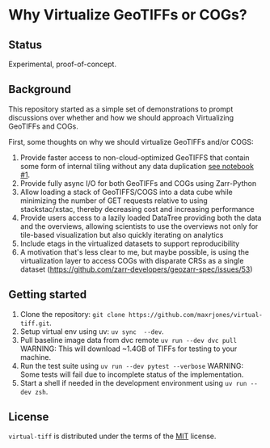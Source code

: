 # Why Virtualize GeoTIFFs or COGs?

## Status

Experimental, proof-of-concept.

## Background

This repository started as a simple set of demonstrations to prompt discussions over whether and how we should approach Virtualizing GeoTIFFs and COGs.

First, some thoughts on why we should virtualize GeoTIFFs and/or COGS:

1. Provide faster access to non-cloud-optimized GeoTIFFS that contain some form of internal tiling without any data duplication [see notebook #1](demos/01_faster_loading_3.0.ipynb).
2. Provide fully async I/O for both GeoTIFFs and COGs using Zarr-Python
3. Allow loading a stack of GeoTIFFS/COGS into a data cube while minimizing the number of GET requests relative to using stackstac/xstac, thereby decreasing cost and increasing performance
4. Provide users access to a lazily loaded DataTree providing both the data and the overviews, allowing scientists to use the overviews not only for tile-based visualization but also quickly iterating on analytics
5. Include etags in the virtualized datasets to support reproducibility
6. A motivation that's less clear to me, but maybe possible, is using the virtualization layer to access COGs with disparate CRSs as a single dataset (https://github.com/zarr-developers/geozarr-spec/issues/53)

## Getting started

1. Clone the repository: `git clone https://github.com/maxrjones/virtual-tiff.git`.
2. Setup virtual env using uv: `uv sync  --dev`.
3. Pull baseline image data from dvc remote `uv run --dev dvc pull` WARNING: This will download ~1.4GB of TIFFs for testing to your machine.
4. Run the test suite using `uv run --dev pytest --verbose` WARNING: Some tests will fail due to incomplete status of the implementation.
4. Start a shell if needed in the development environment using `uv run --dev zsh`.

## License

`virtual-tiff` is distributed under the terms of the [MIT](https://spdx.org/licenses/MIT.html) license.
